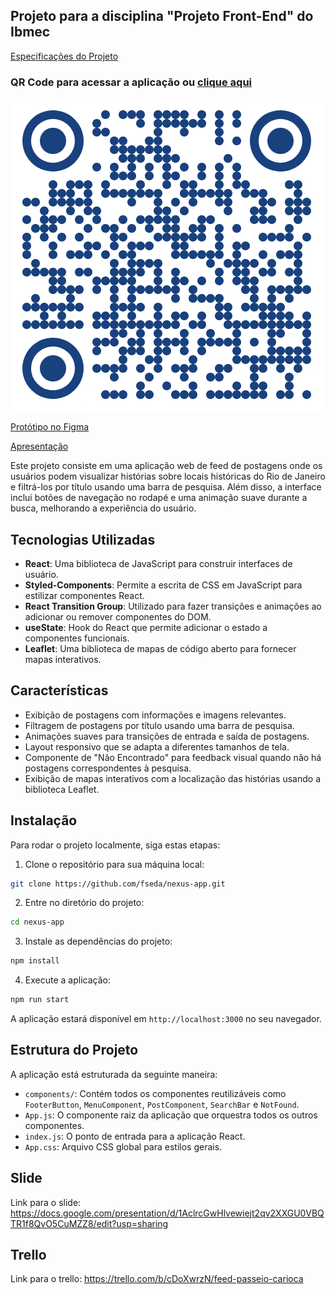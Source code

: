 ## Projeto para a disciplina "Projeto Front-End" do Ibmec

[Especificações do Projeto](https://github.com/fseda/Nexus)

### QR Code para acessar a aplicação ou [clique aqui](https://fseda.github.io/nexus-app)

![QR Code do deploy da aplicação](public/assets/nexus-app-qrcode.png)

[Protótipo no Figma](https://www.figma.com/proto/iAdXW9OlZqI7b2lDzNd5mX/Untitled?type=design&t=i4MaMrGADoc4xIBc-0&scaling=scale-down&page-id=0%3A1&node-id=3-2) 

[Apresentação](https://docs.google.com/presentation/d/1AclrcGwHlvewiejt2qv2XXGU0VBQTR1f8QvO5CuMZZ8/edit#slide=id.g1eb917ccff9_0_0)

Este projeto consiste em uma aplicação web de feed de postagens onde os usuários podem visualizar histórias sobre locais históricas do Rio de Janeiro e filtrá-los por título usando uma barra de pesquisa. Além disso, a interface inclui botões de navegação no rodapé e uma animação suave durante a busca, melhorando a experiência do usuário.

## Tecnologias Utilizadas

- **React**: Uma biblioteca de JavaScript para construir interfaces de usuário.
- **Styled-Components**: Permite a escrita de CSS em JavaScript para estilizar componentes React.
- **React Transition Group**: Utilizado para fazer transições e animações ao adicionar ou remover componentes do DOM.
- **useState**:  Hook do React que permite adicionar o estado a componentes funcionais.
- **Leaflet**: Uma biblioteca de mapas de código aberto para fornecer mapas interativos.

## Características

- Exibição de postagens com informações e imagens relevantes.
- Filtragem de postagens por título usando uma barra de pesquisa.
- Animações suaves para transições de entrada e saída de postagens.
- Layout responsivo que se adapta a diferentes tamanhos de tela.
- Componente de "Não Encontrado" para feedback visual quando não há postagens correspondentes à pesquisa.
- Exibição de mapas interativos com a localização das histórias usando a biblioteca Leaflet.


## Instalação

Para rodar o projeto localmente, siga estas etapas:

1. Clone o repositório para sua máquina local:

```sh
git clone https://github.com/fseda/nexus-app.git
```

2. Entre no diretório do projeto:

```sh
cd nexus-app
```

3. Instale as dependências do projeto:

```sh
npm install
```

4. Execute a aplicação:

```sh
npm run start
```

A aplicação estará disponível em `http://localhost:3000` no seu navegador.

## Estrutura do Projeto

A aplicação está estruturada da seguinte maneira:

- `components/`: Contém todos os componentes reutilizáveis como `FooterButton`, `MenuComponent`, `PostComponent`, `SearchBar` e `NotFound`.
- `App.js`: O componente raiz da aplicação que orquestra todos os outros componentes.
- `index.js`: O ponto de entrada para a aplicação React.
- `App.css`: Arquivo CSS global para estilos gerais.

## Slide
Link para o slide: https://docs.google.com/presentation/d/1AclrcGwHlvewiejt2qv2XXGU0VBQTR1f8QvO5CuMZZ8/edit?usp=sharing

## Trello
Link para o trello: https://trello.com/b/cDoXwrzN/feed-passeio-carioca
